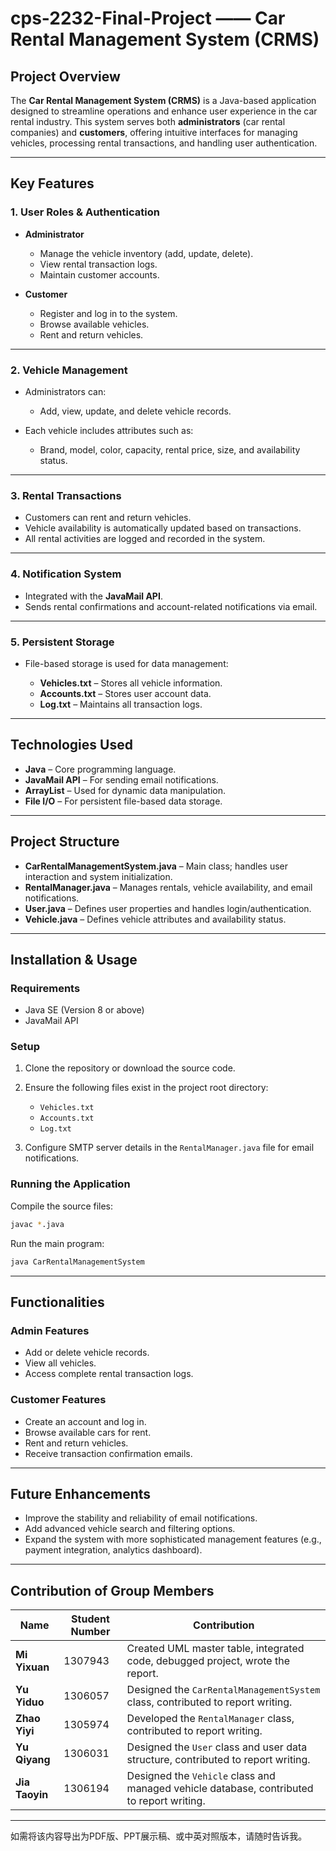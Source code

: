 # cps-2232-Final-Project —— **Car Rental Management System (CRMS)**

## **Project Overview**

The **Car Rental Management System (CRMS)** is a Java-based application designed to streamline operations and enhance user experience in the car rental industry. This system serves both **administrators** (car rental companies) and **customers**, offering intuitive interfaces for managing vehicles, processing rental transactions, and handling user authentication.

---

## **Key Features**

### **1. User Roles & Authentication**

* **Administrator**

  * Manage the vehicle inventory (add, update, delete).
  * View rental transaction logs.
  * Maintain customer accounts.
* **Customer**

  * Register and log in to the system.
  * Browse available vehicles.
  * Rent and return vehicles.

---

### **2. Vehicle Management**

* Administrators can:

  * Add, view, update, and delete vehicle records.
* Each vehicle includes attributes such as:

  * Brand, model, color, capacity, rental price, size, and availability status.

---

### **3. Rental Transactions**

* Customers can rent and return vehicles.
* Vehicle availability is automatically updated based on transactions.
* All rental activities are logged and recorded in the system.

---

### **4. Notification System**

* Integrated with the **JavaMail API**.
* Sends rental confirmations and account-related notifications via email.

---

### **5. Persistent Storage**

* File-based storage is used for data management:

  * **Vehicles.txt** – Stores all vehicle information.
  * **Accounts.txt** – Stores user account data.
  * **Log.txt** – Maintains all transaction logs.

---

## **Technologies Used**

* **Java** – Core programming language.
* **JavaMail API** – For sending email notifications.
* **ArrayList** – Used for dynamic data manipulation.
* **File I/O** – For persistent file-based data storage.

---

## **Project Structure**

* **CarRentalManagementSystem.java** – Main class; handles user interaction and system initialization.
* **RentalManager.java** – Manages rentals, vehicle availability, and email notifications.
* **User.java** – Defines user properties and handles login/authentication.
* **Vehicle.java** – Defines vehicle attributes and availability status.

---

## **Installation & Usage**

### **Requirements**

* Java SE (Version 8 or above)
* JavaMail API

### **Setup**

1. Clone the repository or download the source code.
2. Ensure the following files exist in the project root directory:

   * `Vehicles.txt`
   * `Accounts.txt`
   * `Log.txt`
3. Configure SMTP server details in the `RentalManager.java` file for email notifications.

### **Running the Application**

Compile the source files:

```bash
javac *.java
```

Run the main program:

```bash
java CarRentalManagementSystem
```

---

## **Functionalities**

### **Admin Features**

* Add or delete vehicle records.
* View all vehicles.
* Access complete rental transaction logs.

### **Customer Features**

* Create an account and log in.
* Browse available cars for rent.
* Rent and return vehicles.
* Receive transaction confirmation emails.

---

## **Future Enhancements**

* Improve the stability and reliability of email notifications.
* Add advanced vehicle search and filtering options.
* Expand the system with more sophisticated management features (e.g., payment integration, analytics dashboard).

---

## **Contribution of Group Members**

| Name           | Student Number | Contribution                                                                              |
| -------------- | -------------- | ----------------------------------------------------------------------------------------- |
| **Mi Yixuan**  | 1307943        | Created UML master table, integrated code, debugged project, wrote the report.            |
| **Yu Yiduo**   | 1306057        | Designed the `CarRentalManagementSystem` class, contributed to report writing.            |
| **Zhao Yiyi**  | 1305974        | Developed the `RentalManager` class, contributed to report writing.                       |
| **Yu Qiyang**  | 1306031        | Designed the `User` class and user data structure, contributed to report writing.         |
| **Jia Taoyin** | 1306194        | Designed the `Vehicle` class and managed vehicle database, contributed to report writing. |

---

如需将该内容导出为PDF版、PPT展示稿、或中英对照版本，请随时告诉我。


